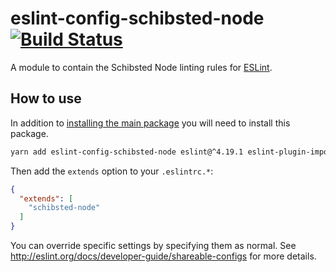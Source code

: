 # eslint-config-schibsted-node [![Build Status](https://travis-ci.org/schibsted/eslint-config-schibsted.svg?branch=master)](https://travis-ci.org/schibsted/eslint-config-schibsted)

A module to contain the Schibsted Node linting rules for [ESLint](http://eslint.org/).

## How to use

In addition to [installing the main package](../eslint-config-schibsted/README.md) you will need to install this package.

```bash
yarn add eslint-config-schibsted-node eslint@^4.19.1 eslint-plugin-import@^2.12.0 -D
```

Then add the `extends` option to your `.eslintrc.*`:

```json
{
  "extends": [
    "schibsted-node"
  ]
}
```

You can override specific settings by specifying them as normal. See <http://eslint.org/docs/developer-guide/shareable-configs> for more details.
